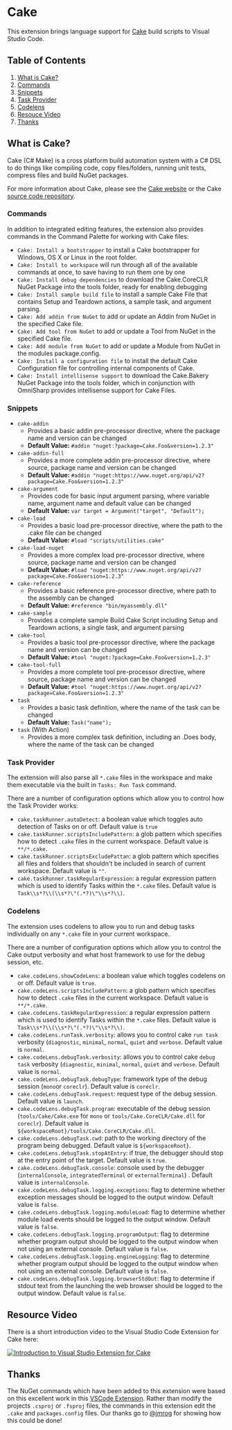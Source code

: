 # Cake

This extension brings language support for [Cake](https://cakebuild.net) build scripts to Visual Studio Code.

## Table of Contents

1. [What is Cake?](#what-is-cake)
2. [Commands](#commands)
3. [Snippets](#snippets)
4. [Task Provider](#task-provider)
5. [Codelens](#codelens)
6. [Resouce Video](#resource-video)
7. [Thanks](#thanks)

## What is Cake?

Cake (C# Make) is a cross platform build automation system with a C# DSL to do things like compiling code, copy files/folders, running unit tests, compress files and build NuGet packages.

For more information about Cake, please see the [Cake website](https://cakebuild.net) or the Cake [source code repository](https://github.com/cake-build/cake).

### Commands

In addition to integrated editing features, the extension also provides commands in the Command Palette for working with Cake files:

* `Cake: Install a bootstrapper` to install a Cake bootstrapper for Windows, OS X or Linux in the root folder.
* `Cake: Install to workspace` will run through all of the available commands at once, to save having to run them one by one
* `Cake: Install debug dependencies` to download the Cake.CoreCLR NuGet Package into the tools folder, ready for enabling debugging
* `Cake: Install sample build file` to install a sample Cake File that contains Setup and Teardown actions, a sample task, and argument parsing.
* `Cake: Add addin from NuGet` to add or update an Addin from NuGet in the specified Cake file.
* `Cake: Add tool from NuGet` to add or update a Tool from NuGet in the specified Cake file.
* `Cake: Add module from NuGet` to add or update a Module from NuGet in the modules package.config.
* `Cake: Install a configuration file` to install the default Cake Configuration file for controlling internal components of Cake.
* `Cake: Install intellisense support` to download the Cake.Bakery NuGet Package into the tools folder, which in conjunction with OmniSharp provides intellisense support for Cake Files.

### Snippets

* `cake-addin`
  * Provides a basic addin pre-processor directive, where the package name and version can be changed
  * **Default Value:** `#addin "nuget:?package=Cake.Foo&version=1.2.3"`
* `cake-addin-full`
  * Provides a more complete addin pre-processor directive, where source, package name and version can be changed
  * **Default Value:** `#addin "nuget:https://www.nuget.org/api/v2?package=Cake.Foo&version=1.2.3"`
* `cake-argument`
  * Provides code for basic input argument parsing, where variable name, argument name and default value can be changed
  * **Default Value:** `var target = Argument("target", "Default");`
* `cake-load`
  * Provides a basic load pre-processor directive, where the path to the .cake file can be changed
  * **Default Value:** `#load "scripts/utilities.cake"`
* `cake-load-nuget`
  * Provides a more complex load pre-processor directive, where source, package name and version can be changed
  * **Default Value:** `#load "nuget:https://www.nuget.org/api/v2?package=Cake.Foo&version=1.2.3"`
* `cake-reference`
  * Provides a basic reference pre-processor directive, where path to the assembly can be changed
  * **Default Value:** `#reference "bin/myassembly.dll"`
* `cake-sample`
  * Provides a complete sample Build Cake Script including Setup and Teardown actions, a single task, and argument parsing
* `cake-tool`
  * Provides a basic tool pre-processor directive, where the package name and version can be changed
  * **Default Value:** `#tool "nuget:?package=Cake.Foo&version=1.2.3"`
* `cake-tool-full`
  * Provides a more complete tool pre-processor directive, where source, package name and version can be changed
  * **Default Value:** `#tool "nuget:https://www.nuget.org/api/v2?package=Cake.Foo&version=1.2.3"`
* `task`
  * Provides a basic task definition, where the name of the task can be changed
  * **Default Value:** `Task("name");`
* `task` (With Action)
  * Provides a more complex task definition, including an .Does body, where the name of the task can be changed

### Task Provider

The extension will also parse all `*.cake` files in the workspace and make them executable via the built in `Tasks: Run Task` command.

There are a number of configuration options which allow you to control how the Task Provider works:

* `cake.taskRunner.autoDetect`: a boolean value which toggles auto detection of Tasks on or off.  Default value is `true`
* `cake.taskRunner.scriptsIncludePattern`: a glob pattern which specifies how to detect `.cake` files in the current workspace. Default value is `**/*.cake`.
* `cake.taskRunner.scriptsExcludePattan`: a glob pattern which specifies all files and folders that shouldn't be included in search of current workspace.  Default value is `""`.
* `cake.taskRunner.taskRegularExpression`: a regular expression pattern which is used to identify Tasks within the `*.cake` files. Default value is `Task\\s*?\\(\\s*?\"(.*?)\"\\s*?\\)`.

### Codelens

The extension uses codelens to allow you to run and debug tasks individually on any `*.cake` file in your current workspace.

There are a number of configuration options which allow you to control the Cake output verbosity and what host framework to use for the debug session, etc.

* `cake.codeLens.showCodeLens`: a boolean value which toggles codelens on or off. Default value is `true`.
* `cake.codeLens.scriptsIncludePattern`: a glob pattern which specifies how to detect `.cake` files in the current workspace. Default value is `**/*.cake`.
* `cake.codeLens.taskRegularExpression`: a regular expression pattern which is used to identify Tasks within the `*.cake` files. Default value is `Task\\s*?\\(\\s*?\"(.*?)\"\\s*?\\)`.
* `cake.codeLens.runTask.verbosity`: allows you to control cake `run task` verbosity (`diagnostic`, `minimal`, `normal`, `quiet` and `verbose`. Default value is `normal`.
* `cake.codeLens.debugTask.verbosity`: allows you to control cake `debug task` verbosity (`diagnostic`, `minimal`, `normal`, `quiet` and `verbose`. Default value is `normal`.
* `cake.codeLens.debugTask.debugType`: framework type of the debug session (`mono`or `coreclr`). Default value is `coreclr`.
* `cake.codeLens.debugTask.request`: request type of the debug session. Default value is `launch`.
* `cake.codeLens.debugTask.program`: executable of the debug session (`tools/Cake/Cake.exe` for `mono` or `tools/Cake.CoreCLR/Cake.dll` for `coreclr`). Default value is `${workspaceRoot}/tools/Cake.CoreCLR/Cake.dll`.
* `cake.codeLens.debugTask.cwd`: path to the working directory of the program being debugged. Default value is `${workspaceRoot}`.
* `cake.codeLens.debugTask.stopAtEntry`: if true, the debugger should stop at the entry point of the target. Default value is `true`.
* `cake.codeLens.debugTask.console`: console used by the debugger (`internalConsole`, `integratedTerminal` or `externalTerminal`) . Default value is `internalConsole`.
* `cake.codeLens.debugTask.logging.exceptions`: flag to determine whether exception messages should be logged to the output window. Default value is `false`.
* `cake.codeLens.debugTask.logging.moduleLoad`: flag to determine whether module load events should be logged to the output window. Default value is `false`.
* `cake.codeLens.debugTask.logging.programOutput`: flag to determine whether program output should be logged to the output window when not using an external console. Default value is `false`.
* `cake.codeLens.debugTask.logging.engineLogging`: flag to determine whether program output should be logged to the output window when not using an external console. Default value is `false`.
* `cake.codeLens.debugTask.logging.browserStdOut`: flag to determine if stdout text from the launching the web browser should be logged to the output window. Default value is `false`.

## Resource Video

There is a short introduction video to the Visual Studio Code Extension for Cake here:

[![Introduction to Visual Studio Extension for Cake](https://img.youtube.com/vi/zzZuysl3xSg/0.jpg)](https://www.youtube.com/watch?v=zzZuysl3xSg)


## Thanks

The NuGet commands which have been added to this extension were based on this excellent work in this [VSCode Extension](https://github.com/jmrog/vscode-nuget-package-manager).  Rather than modify the projects `.csproj` or `.fsproj` files, the commands in this extension edit the `.cake` and `packages.config` files.  Our thanks go to [@jmrog](https://github.com/jmrog) for showing how this could be done!
